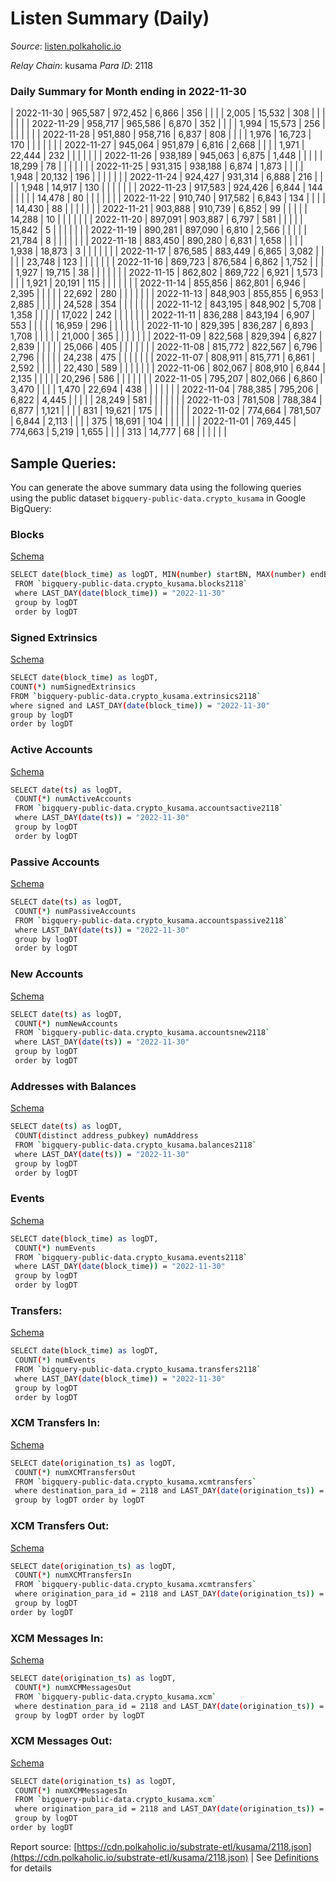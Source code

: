 # Listen Summary (Daily)

_Source_: [listen.polkaholic.io](https://listen.polkaholic.io)

*Relay Chain*: kusama
*Para ID*: 2118



### Daily Summary for Month ending in 2022-11-30


| 2022-11-30 | 965,587 | 972,452 | 6,866 | 356 |  |  |  | 2,005 | 15,532 | 308  |   |   |  |  |  |
| 2022-11-29 | 958,717 | 965,586 | 6,870 | 352 |  |  |  | 1,994 | 15,573 | 256  |   |   |  |  |  |
| 2022-11-28 | 951,880 | 958,716 | 6,837 | 808 |  |  |  | 1,976 | 16,723 | 170  |   |   |  |  |  |
| 2022-11-27 | 945,064 | 951,879 | 6,816 | 2,668 |  |  |  | 1,971 | 22,444 | 232  |   |   |  |  |  |
| 2022-11-26 | 938,189 | 945,063 | 6,875 | 1,448 |  |  |  |  | 18,299 | 78  |   |   |  |  |  |
| 2022-11-25 | 931,315 | 938,188 | 6,874 | 1,873 |  |  |  | 1,948 | 20,132 | 196  |   |   |  |  |  |
| 2022-11-24 | 924,427 | 931,314 | 6,888 | 216 |  |  |  | 1,948 | 14,917 | 130  |   |   |  |  |  |
| 2022-11-23 | 917,583 | 924,426 | 6,844 | 144 |  |  |  |  | 14,478 | 80  |   |   |  |  |  |
| 2022-11-22 | 910,740 | 917,582 | 6,843 | 134 |  |  |  |  | 14,430 | 88  |   |   |  |  |  |
| 2022-11-21 | 903,888 | 910,739 | 6,852 | 99 |  |  |  |  | 14,288 | 10  |   |   |  |  |  |
| 2022-11-20 | 897,091 | 903,887 | 6,797 | 581 |  |  |  |  | 15,842 | 5  |   |   |  |  |  |
| 2022-11-19 | 890,281 | 897,090 | 6,810 | 2,566 |  |  |  |  | 21,784 | 8  |   |   |  |  |  |
| 2022-11-18 | 883,450 | 890,280 | 6,831 | 1,658 |  |  |  | 1,938 | 18,873 | 3  |   |   |  |  |  |
| 2022-11-17 | 876,585 | 883,449 | 6,865 | 3,082 |  |  |  |  | 23,748 | 123  |   |   |  |  |  |
| 2022-11-16 | 869,723 | 876,584 | 6,862 | 1,752 |  |  |  | 1,927 | 19,715 | 38  |   |   |  |  |  |
| 2022-11-15 | 862,802 | 869,722 | 6,921 | 1,573 |  |  |  | 1,921 | 20,191 | 115  |   |   |  |  |  |
| 2022-11-14 | 855,856 | 862,801 | 6,946 | 2,395 |  |  |  |  | 22,692 | 280  |   |   |  |  |  |
| 2022-11-13 | 848,903 | 855,855 | 6,953 | 2,885 |  |  |  |  | 24,528 | 354  |   |   |  |  |  |
| 2022-11-12 | 843,195 | 848,902 | 5,708 | 1,358 |  |  |  |  | 17,022 | 242  |   |   |  |  |  |
| 2022-11-11 | 836,288 | 843,194 | 6,907 | 553 |  |  |  |  | 16,959 | 296  |   |   |  |  |  |
| 2022-11-10 | 829,395 | 836,287 | 6,893 | 1,708 |  |  |  |  | 21,000 | 365  |   |   |  |  |  |
| 2022-11-09 | 822,568 | 829,394 | 6,827 | 2,839 |  |  |  |  | 25,066 | 405  |   |   |  |  |  |
| 2022-11-08 | 815,772 | 822,567 | 6,796 | 2,796 |  |  |  |  | 24,238 | 475  |   |   |  |  |  |
| 2022-11-07 | 808,911 | 815,771 | 6,861 | 2,592 |  |  |  |  | 22,430 | 589  |   |   |  |  |  |
| 2022-11-06 | 802,067 | 808,910 | 6,844 | 2,135 |  |  |  |  | 20,296 | 586  |   |   |  |  |  |
| 2022-11-05 | 795,207 | 802,066 | 6,860 | 3,470 |  |  |  | 1,470 | 22,694 | 438  |   |   |  |  |  |
| 2022-11-04 | 788,385 | 795,206 | 6,822 | 4,445 |  |  |  |  | 28,249 | 581  |   |   |  |  |  |
| 2022-11-03 | 781,508 | 788,384 | 6,877 | 1,121 |  |  |  | 831 | 19,621 | 175  |   |   |  |  |  |
| 2022-11-02 | 774,664 | 781,507 | 6,844 | 2,113 |  |  |  | 375 | 18,691 | 104  |   |   |  |  |  |
| 2022-11-01 | 769,445 | 774,663 | 5,219 | 1,655 |  |  |  | 313 | 14,777 | 68  |   |   |  |  |  |

## Sample Queries:
You can generate the above summary data using the following queries using the public dataset `bigquery-public-data.crypto_kusama` in Google BigQuery:


### Blocks 

[Schema](https://github.com/colorfulnotion/substrate-etl/blob/main/schema/blocks.json)

```bash
SELECT date(block_time) as logDT, MIN(number) startBN, MAX(number) endBN, COUNT(*) numBlocks 
 FROM `bigquery-public-data.crypto_kusama.blocks2118`  
 where LAST_DAY(date(block_time)) = "2022-11-30" 
 group by logDT 
 order by logDT
```

### Signed Extrinsics 

[Schema](https://github.com/colorfulnotion/substrate-etl/blob/main/schema/extrinsics.json)

```bash
SELECT date(block_time) as logDT, 
COUNT(*) numSignedExtrinsics 
FROM `bigquery-public-data.crypto_kusama.extrinsics2118`  
where signed and LAST_DAY(date(block_time)) = "2022-11-30" 
group by logDT 
order by logDT
```

### Active Accounts 

[Schema](https://github.com/colorfulnotion/substrate-etl/blob/main/schema/accountsactive.json)

```bash
SELECT date(ts) as logDT, 
 COUNT(*) numActiveAccounts 
 FROM `bigquery-public-data.crypto_kusama.accountsactive2118` 
 where LAST_DAY(date(ts)) = "2022-11-30" 
 group by logDT 
 order by logDT
```

### Passive Accounts 

[Schema](https://github.com/colorfulnotion/substrate-etl/blob/main/schema/accountspassive.json)

```bash
SELECT date(ts) as logDT, 
 COUNT(*) numPassiveAccounts 
 FROM `bigquery-public-data.crypto_kusama.accountspassive2118` 
 where LAST_DAY(date(ts)) = "2022-11-30" 
 group by logDT 
 order by logDT
```

### New Accounts 

[Schema](https://github.com/colorfulnotion/substrate-etl/blob/main/schema/accountsnew.json)

```bash
SELECT date(ts) as logDT, 
 COUNT(*) numNewAccounts 
 FROM `bigquery-public-data.crypto_kusama.accountsnew2118` 
 where LAST_DAY(date(ts)) = "2022-11-30" 
 group by logDT
 order by logDT
```

### Addresses with Balances 

[Schema](https://github.com/colorfulnotion/substrate-etl/blob/main/schema/balances.json)

```bash
SELECT date(ts) as logDT,
 COUNT(distinct address_pubkey) numAddress 
 FROM `bigquery-public-data.crypto_kusama.balances2118` 
 where LAST_DAY(date(ts)) = "2022-11-30" 
 group by logDT 
 order by logDT
```

### Events 

[Schema](https://github.com/colorfulnotion/substrate-etl/blob/main/schema/events.json)

```bash
SELECT date(block_time) as logDT, 
 COUNT(*) numEvents 
 FROM `bigquery-public-data.crypto_kusama.events2118` 
 where LAST_DAY(date(block_time)) = "2022-11-30" 
 group by logDT 
 order by logDT
```

### Transfers:

[Schema](https://github.com/colorfulnotion/substrate-etl/blob/main/schema/transfers.json)

```bash
SELECT date(block_time) as logDT, 
 COUNT(*) numEvents 
 FROM `bigquery-public-data.crypto_kusama.transfers2118` 
 where LAST_DAY(date(block_time)) = "2022-11-30" 
 group by logDT 
 order by logDT
```

### XCM Transfers In: 

[Schema](https://github.com/colorfulnotion/substrate-etl/blob/main/schema/xcmtransfers.json)

```bash
SELECT date(origination_ts) as logDT, 
 COUNT(*) numXCMTransfersOut 
 FROM `bigquery-public-data.crypto_kusama.xcmtransfers` 
 where destination_para_id = 2118 and LAST_DAY(date(origination_ts)) = "2022-11-30" 
 group by logDT order by logDT
```

### XCM Transfers Out: 

[Schema](https://github.com/colorfulnotion/substrate-etl/blob/main/schema/xcmtransfers.json)

```bash
SELECT date(origination_ts) as logDT, 
 COUNT(*) numXCMTransfersIn 
 FROM `bigquery-public-data.crypto_kusama.xcmtransfers` 
 where origination_para_id = 2118 and LAST_DAY(date(origination_ts)) = "2022-11-30" 
 group by logDT 
order by logDT
```

### XCM Messages In: 

[Schema](https://github.com/colorfulnotion/substrate-etl/blob/main/schema/xcm.json)

```bash
SELECT date(origination_ts) as logDT, 
 COUNT(*) numXCMMessagesOut 
 FROM `bigquery-public-data.crypto_kusama.xcm` 
 where destination_para_id = 2118 and LAST_DAY(date(origination_ts)) = "2022-11-30" 
 group by logDT order by logDT
```

### XCM Messages Out: 

[Schema](https://github.com/colorfulnotion/substrate-etl/blob/main/schema/xcm.json)

```bash
SELECT date(origination_ts) as logDT, 
 COUNT(*) numXCMMessagesIn 
 FROM `bigquery-public-data.crypto_kusama.xcm` 
 where origination_para_id = 2118 and LAST_DAY(date(origination_ts)) = "2022-11-30" 
 group by logDT 
order by logDT
```


Report source: [https://cdn.polkaholic.io/substrate-etl/kusama/2118.json](https://cdn.polkaholic.io/substrate-etl/kusama/2118.json) | See [Definitions](/DEFINITIONS.md) for details
